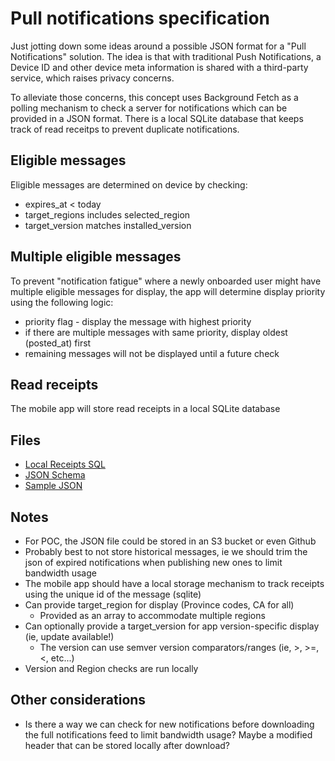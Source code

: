 # Pull notifications specification

Just jotting down some ideas around a possible JSON format for a "Pull Notifications" solution. The idea is that with traditional Push Notifications, a Device ID and other device meta information is shared with a third-party service, which raises privacy concerns.

To alleviate those concerns, this concept uses Background Fetch as a polling mechanism to check a server for notifications which can be provided in a JSON format. There is a local SQLite database that keeps track of read receitps to prevent duplicate notifications.

## Eligible messages

Eligible messages are determined on device by checking:

- expires_at < today
- target_regions includes selected_region
- target_version matches installed_version

## Multiple eligible messages

To prevent "notification fatigue" where a newly onboarded user might have multiple eligible messages for display, the app will determine display priority using the following logic:

- priority flag - display the message with highest priority
- if there are multiple messages with same priority, display oldest (posted_at) first
- remaining messages will not be displayed until a future check

## Read receipts

The mobile app will store read receipts in a local SQLite database

## Files

- [Local Receipts SQL](receipts.sql)
- [JSON Schema](schema.json)
- [Sample JSON](index.json)

## Notes

- For POC, the JSON file could be stored in an S3 bucket or even Github
- Probably best to not store historical messages, ie we should trim the json of expired notifications when publishing new ones to limit bandwidth usage
- The mobile app should have a local storage mechanism to track receipts using the unique id of the message (sqlite)
- Can provide target_region for display (Province codes, CA for all)
  - Provided as an array to accommodate multiple regions
- Can optionally provide a target_version for app version-specific display (ie, update available!)
  - The version can use semver version comparators/ranges (ie, >, >=, <, etc...)
- Version and Region checks are run locally

## Other considerations

- Is there a way we can check for new notifications before downloading the full notifications feed to limit bandwidth usage? Maybe a modified header that can be stored locally after download?
